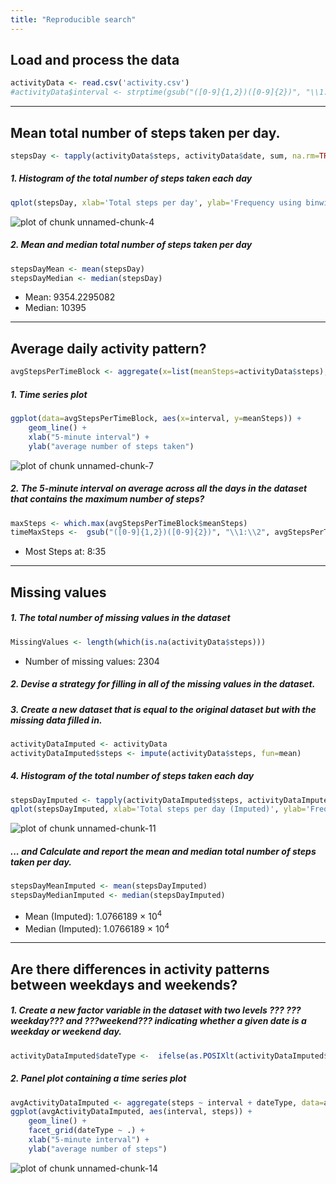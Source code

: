 ```yaml
---
title: "Reproducible search"
---
```


## Load and process the data






```r
activityData <- read.csv('activity.csv')
#activityData$interval <- strptime(gsub("([0-9]{1,2})([0-9]{2})", "\\1:\\2", activityData$interval), format='%H:%M')
```




-----

## Mean total number of steps taken per day.


```r
stepsDay <- tapply(activityData$steps, activityData$date, sum, na.rm=TRUE)
```

##### 1. Histogram of the total number of steps taken each day


```r
qplot(stepsDay, xlab='Total steps per day', ylab='Frequency using binwith 500', binwidth=500)
```

![plot of chunk unnamed-chunk-4](figure/unnamed-chunk-4-1.png)



##### 2. Mean and median total number of steps taken per day


```r
stepsDayMean <- mean(stepsDay)
stepsDayMedian <- median(stepsDay)
```
* Mean: 9354.2295082 
* Median: 10395

-----

## Average daily activity pattern?


```r
avgStepsPerTimeBlock <- aggregate(x=list(meanSteps=activityData$steps), by=list(interval=activityData$interval), FUN=mean, na.rm=TRUE)
```

##### 1. Time series plot


```r
ggplot(data=avgStepsPerTimeBlock, aes(x=interval, y=meanSteps)) +
    geom_line() +
    xlab("5-minute interval") +
    ylab("average number of steps taken") 
```

![plot of chunk unnamed-chunk-7](figure/unnamed-chunk-7-1.png)
##### 2. The 5-minute interval on average across all the days in the dataset that contains the maximum number of steps?


```r
maxSteps <- which.max(avgStepsPerTimeBlock$meanSteps)
timeMaxSteps <-  gsub("([0-9]{1,2})([0-9]{2})", "\\1:\\2", avgStepsPerTimeBlock[maxSteps,'interval'])
```

* Most Steps at: 8:35

----

## Missing values
##### 1. The total number of missing values in the dataset 


```r
MissingValues <- length(which(is.na(activityData$steps)))
```

* Number of missing values: 2304

##### 2. Devise a strategy for filling in all of the missing values in the dataset.
##### 3. Create a new dataset that is equal to the original dataset but with the missing data filled in.


```r
activityDataImputed <- activityData
activityDataImputed$steps <- impute(activityData$steps, fun=mean)
```


##### 4. Histogram of the total number of steps taken each day 


```r
stepsDayImputed <- tapply(activityDataImputed$steps, activityDataImputed$date, sum)
qplot(stepsDayImputed, xlab='Total steps per day (Imputed)', ylab='Frequency using binwith 500', binwidth=500)
```

![plot of chunk unnamed-chunk-11](figure/unnamed-chunk-11-1.png)


 

##### ... and Calculate and report the mean and median total number of steps taken per day. 


```r
stepsDayMeanImputed <- mean(stepsDayImputed)
stepsDayMedianImputed <- median(stepsDayImputed)
```
* Mean (Imputed): 1.0766189 &times; 10<sup>4</sup>
* Median (Imputed):  1.0766189 &times; 10<sup>4</sup>


----

## Are there differences in activity patterns between weekdays and weekends?
##### 1. Create a new factor variable in the dataset with two levels ??? ???weekday??? and ???weekend??? indicating whether a given date is a weekday or weekend day.



```r
activityDataImputed$dateType <-  ifelse(as.POSIXlt(activityDataImputed$date)$wday %in% c(0,6), 'weekend', 'weekday')
```

##### 2. Panel plot containing a time series plot



```r
avgActivityDataImputed <- aggregate(steps ~ interval + dateType, data=activityDataImputed, mean)
ggplot(avgActivityDataImputed, aes(interval, steps)) + 
    geom_line() + 
    facet_grid(dateType ~ .) +
    xlab("5-minute interval") + 
    ylab("average number of steps")
```

![plot of chunk unnamed-chunk-14](figure/unnamed-chunk-14-1.png)
